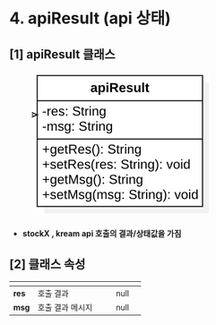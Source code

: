 # 4. apiResult (api 상태)

## \[1] apiResult 클래스

<figure><img src="../../../../../.gitbook/assets/image (1) (2) (1) (1) (1).png" alt=""><figcaption></figcaption></figure>

* #### **stockX , kream api 호출의 결과/상태값을 가짐**

## \[2]  클래스 속성

<table data-view="cards"><thead><tr><th></th><th></th><th data-hidden></th><th data-hidden data-type="files"></th><th data-hidden data-type="number"></th><th data-hidden data-type="select"></th></tr></thead><tbody><tr><td><strong>res</strong></td><td>호출 결과</td><td></td><td></td><td>null</td><td></td></tr><tr><td><strong>msg</strong></td><td>호출 결과 메시지</td><td></td><td></td><td>null</td><td></td></tr></tbody></table>
